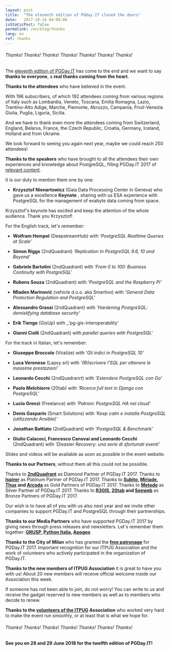 ```yaml
---
layout: post
title:  "The eleventh edition of PGDay.IT closed the doors"
date:   2017-10-16 04:00:00
isStaticPost: false
permalink: /en/blog/thanks
lang: en
ref: thanks
---
```


<h6>Thanks! Thanks! Thanks! Thanks! Thanks! Thanks! Thanks!</h6>

The [eleventh edition of PGDay.IT](http://2017.pgday.it/en/) has come to the end and we want to say **thanks to everyone**, a **real thanks coming from the heart**.

**Thanks to the attendees** who have believed in the event. 

With 196 subscribers, of which 192 attendees coming from various regions of Italy such as Lombardia, Veneto, Toscana, Emilia Romagna, Lazio, 
Trentino-Alto Adige, Marche, Piemonte, Abruzzo, Campania, Friuli-Venezia Giulia, Puglia, Liguria, Sicilia. 

And we have to thank even more the attendees coming from Switzerland, England, Belarus, France, the Czech Republic, Croatia, Germany, Iceland, 
Holland and from Ukraine. 

We look forward to seeing you again next year, maybe we could reach 250 attendees!

**Thanks to the speakers** who have brought to all the attendees their own experiences and knowledge about PostgreSQL, filling PGDay.IT 2017 of 
[relevant content](http://2017.pgday.it/en/schedule/).

It is our duty to mention them one by one:

* **Krzysztof Nienartowicz** (Gaia Data Processing Center in Geneva) who gave us a excellence **Keynote** , sharing with us ESA experience with PostgreSQL 
for the management of exabyte data coming from space.

Krzysztof's keynote has excited and keep the attention of the whole audience. Thank you Krzysztof!

For the English track, let's remember:

* **Wolfram Hempel** (DeepstreamHub) with _'PostgreSQL Realtime Queries at Scale'_

* **Simon Riggs** (2ndQuadrant) _'Replication In PostgreSQL 9.6, 10 and Beyond'_

* **Gabriele Bartolini** (2ndQuadrant) with _'From 0 to 100: Business Continuity with PostgreSQL'_

* **Rubens Souza** (2ndQuadrant) with _'PostgreSQL and the Raspberry Pi'_

* **Mladen Marinović** (vehicle d.o.o. aka Smartivo) with _'General Data Protection Regulation and PostgreSQL'_

* **Alessandro Grassi** (2ndQuadrant) with _'Hardening PostgreSQL: demistifying database security'_

* **Erik Tiengo** (GisUp) with _'pg-gis-interoperability'

* **Gianni Ciolli** (2ndQuadrant) with _parallel queries with PostgreSQL'_

For the track in Italian, let's remember:

* **Giuseppe Broccolo** (Viralize) with _'Gli indici in PostgreSQL 10'_

* **Luca Veronese** (Lapsy srl) with _'(Ri)scrivere l'SQL per ottenere le massime prestazioni'_

* **Leonardo Cecchi** (2ndQuadranrt) with _'Estendere PostgreSQL con Go'_

* **Paolo Melchiorre** (20tab) with _'Ricerca full text in Django con PostgreSQL'_

* **Lucio Grenzi** (Freelance) with _'Patroni: PostgreSQL HA nel cloud'_

* **Denis Gasparin** (Smart Solutions) with _'Keep calm e installa PostgreSQL (utilizzando Ansible)'_

* **Jonathan Battiato** (2ndQuadrant) with _'PostgreSQL & Benchmark'_

* **Giulio Calacoci, Francesco Canovai and Leonardo Cecchi** (2ndQuadrant) with _'Disaster Recovery: una serie di sfortunati eventi'_

Slides and videos will be available as soon as possible in the event website.

**Thanks to our Partners**, without them all this could not be possible. 

Thanks to **[2ndQuadrant](https://www.2ndquadrant.com/)** as Diamond Partner of PGDay.IT 2017.
Thanks to **[Ispirer](http://www.ispirer.com/)** as Platinum Partner of PGDay.IT 2017.
Thanks to **[Subito](https://www.subito.it/), [Miriade](http://www.miriade.it/), [Thux](https://www.thux.it/en/) and [Arcoda](https://www.arcoda.it/)** as Gold Partners of PGDay.IT 2017.
Thanks to **[Metodo](http://www.metodo.net/metodo)** as Silver Partner of PGDay.IT 2017.
Thanks to **[R3GIS](https://www.r3-gis.com/), [20tab](http://www.20tab.com/) and [Seeweb](https://www.seeweb.it/)** as Bronze Partners of PGDay.IT 2017.

Our wish is to have all of you with us also next year and we invite other companies to support PGDay.IT and PostgreSQL through their partnerships.

**Thanks to our Media Partners** who have supported PGDay.IT 2017 by giving news through press releases and newsletters.
Let's remember them together: **[GRUSP](http://www.grusp.org/it/), [Python Italia](https://www.pycon.it/it/), [Apogeo](http://www.apogeonline.com/)**

**Thanks to the City of Milan** who has granted the **[free patronage](http://2017.pgday.it/en/)** for PGDay.IT 2017.
Important recognition for our ITPUG Association and the work of volunteers who actively participated in the organization of PGDay.IT.

**Thanks to the new members of ITPUG Association** it is great to have you with us! About 20 new members will receive official welcome inside our Association this week.

If someone has not been able to join, do not worry! You can write to us and receive the gadget reserved to new members as well as to members who decide to renew.

**Thanks to the [volunteers of the ITPUG](http://2017.pgday.it/en/staff/) Association** who worked very hard to make the event run smoothly, or at least that is what we hope for.

<h6>Thanks! Thanks! Thanks! Thanks! Thanks! Thanks! Thanks!</h6>

**See you on 28 and 29 June 2018 for the twelfth edition of PGDay.IT!**
